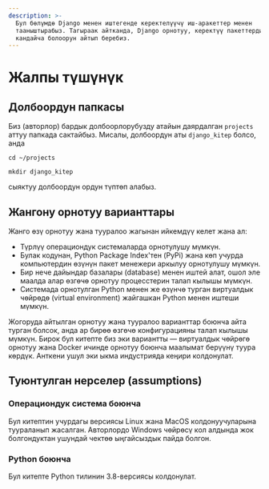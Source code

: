 ```yaml
---
description: >-
  Бул бөлүмдө Django менен иштегенде керектелүүчү иш-аракеттер менен
  тааныштырабыз. Тагыраак айтканда, Django орнотуу, керектүү пакеттерди орнотуу
  кандайча болоорун айтып беребиз.
---
```


# Жалпы түшүнүк

## Долбоордун папкасы

Биз (авторлор) бардык долбоорлорубузду атайын даярдалган `projects` аттуу папкада сактайбыз. Мисалы, долбоордун аты `django_kitep` болсо, анда&#x20;

`cd ~/projects`

`mkdir django_kitep`

сыяктуу долбоордун ордун түптөп алабыз.

## Жангону орнотуу варианттары

Жанго өзү орнотуу жана тууралоо жагынан ийкемдүү келет жана ал:

* Түрлүү операциондук системаларда орнотулушу мүмкүн.
* Булак кодунан, Python Package Index'тен (PyPi) жана көп учурда компьютердин өзүнүн пакет менежери аркылуу орнотулушу мүмкүн.
* Бир нече дайындар базалары (database) менен иштей алат, ошол эле маалда алар өзгөчө орнотуу процесстерин талап кылышы мүмкүн.
* Системада орнотулган Python менен же өзүнчө турган виртуалдык чөйрөдө (virtual environment) жайгашкан Python менен иштеши мүмкүн.

Жогоруда айтылган орнотуу жана тууралоо варианттар боюнча айта турган болсок, анда ар бирөө өзгөчө конфигурацияны талап кылышы мүмкүн. Бирок бул китепте биз эки вариантты — виртуалдык чөйрөгө орнотуу жана Docker ичинде орнотуу боюнча маалымат берүүнү туура көрдүк. Анткени ушул эки ыкма индустрияда кеңири колдонулат.

## Туюнтулган нерселер (assumptions)

### Операциондук система боюнча

Бул китептин учурдагы версиясы Linux жана MacOS колдонуучуларына туураланып жасалган. Авторлордо Windows чөйрөсү кол алдында жок болгондуктан ушундай чектөө ыңгайсыздык пайда болгон.

### Python боюнча

Бул китепте Python тилинин 3.8-версиясы колдонулат.
